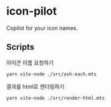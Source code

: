 # icon-pilot

Copilot for your icon names.

## Scripts

아이콘 이름 요청하기

```bash
yarn vite-node ./src/ash-each.mts
```

결과를 html로 렌더링하기

```bash
yarn vite-node ./src/render-html.mts
```
